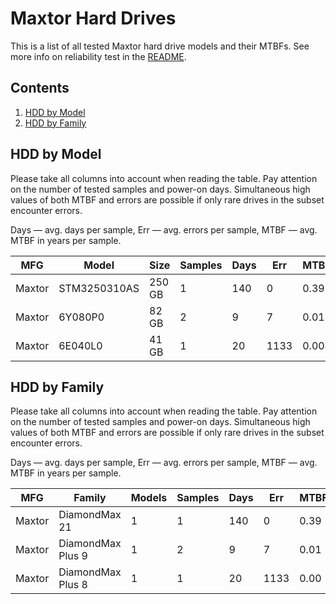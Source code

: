 Maxtor Hard Drives
==================

This is a list of all tested Maxtor hard drive models and their MTBFs. See more
info on reliability test in the [README](https://github.com/bsdhw/SMART).

Contents
--------

1. [ HDD by Model  ](#hdd-by-model)
2. [ HDD by Family ](#hdd-by-family)

HDD by Model
------------

Please take all columns into account when reading the table. Pay attention on the
number of tested samples and power-on days. Simultaneous high values of both MTBF
and errors are possible if only rare drives in the subset encounter errors.

Days   — avg. days per sample,
Err    — avg. errors per sample,
MTBF   — avg. MTBF in years per sample.

| MFG       | Model              | Size   | Samples | Days  | Err   | MTBF   |
|-----------|--------------------|--------|---------|-------|-------|--------|
| Maxtor    | STM3250310AS       | 250 GB | 1       | 140   | 0     | 0.39   |
| Maxtor    | 6Y080P0            | 82 GB  | 2       | 9     | 7     | 0.01   |
| Maxtor    | 6E040L0            | 41 GB  | 1       | 20    | 1133  | 0.00   |

HDD by Family
-------------

Please take all columns into account when reading the table. Pay attention on the
number of tested samples and power-on days. Simultaneous high values of both MTBF
and errors are possible if only rare drives in the subset encounter errors.

Days   — avg. days per sample,
Err    — avg. errors per sample,
MTBF   — avg. MTBF in years per sample.

| MFG       | Family                 | Models | Samples | Days  | Err   | MTBF   |
|-----------|------------------------|--------|---------|-------|-------|--------|
| Maxtor    | DiamondMax 21          | 1      | 1       | 140   | 0     | 0.39   |
| Maxtor    | DiamondMax Plus 9      | 1      | 2       | 9     | 7     | 0.01   |
| Maxtor    | DiamondMax Plus 8      | 1      | 1       | 20    | 1133  | 0.00   |
